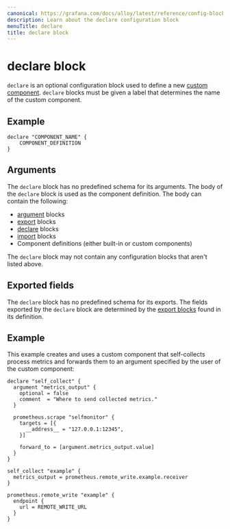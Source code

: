 ```yaml
---
canonical: https://grafana.com/docs/alloy/latest/reference/config-blocks/declare/
description: Learn about the declare configuration block
menuTitle: declare
title: declare block
---
```


# declare block

`declare` is an optional configuration block used to define a new [custom component][].
`declare` blocks must be given a label that determines the name of the custom component.

## Example

```alloy
declare "COMPONENT_NAME" {
    COMPONENT_DEFINITION
}
```

## Arguments

The `declare` block has no predefined schema for its arguments.
The body of the `declare` block is used as the component definition.
The body can contain the following:

* [argument][] blocks
* [export][] blocks
* [declare][] blocks
* [import][] blocks
* Component definitions (either built-in or custom components)

The `declare` block may not contain any configuration blocks that aren't listed above.

## Exported fields

The `declare` block has no predefined schema for its exports.
The fields exported by the `declare` block are determined by the [export blocks][export] found in its definition.

## Example

This example creates and uses a custom component that self-collects process metrics and forwards them to an argument specified by the user of the custom component:

```alloy
declare "self_collect" {
  argument "metrics_output" {
    optional = false
    comment  = "Where to send collected metrics."
  }

  prometheus.scrape "selfmonitor" {
    targets = [{
      __address__ = "127.0.0.1:12345",
    }]

    forward_to = [argument.metrics_output.value]
  }
}

self_collect "example" {
  metrics_output = prometheus.remote_write.example.receiver
}

prometheus.remote_write "example" {
  endpoint {
    url = REMOTE_WRITE_URL
  }
}
```

[argument]: ../argument/
[export]: ../export/
[declare]: ../declare/
[import]: ../../../concepts/modules/#importing-modules
[custom component]: ../../../concepts/custom_components/

